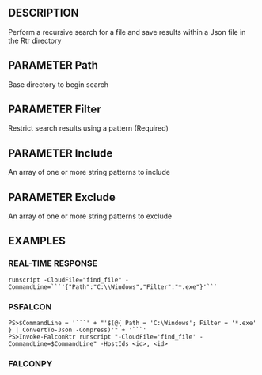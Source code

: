 ## DESCRIPTION
Perform a recursive search for a file and save results within a Json file in the Rtr directory

## PARAMETER Path
Base directory to begin search

## PARAMETER Filter
Restrict search results using a pattern (Required)

## PARAMETER Include
An array of one or more string patterns to include

## PARAMETER Exclude
An array of one or more string patterns to exclude

## EXAMPLES

### REAL-TIME RESPONSE
```
runscript -CloudFile="find_file" -CommandLine=```'{"Path":"C:\\Windows","Filter":"*.exe"}'```
```
### PSFALCON
```
PS>$CommandLine = '```' + "'$(@{ Path = 'C:\Windows'; Filter = '*.exe' } | ConvertTo-Json -Compress)'" + '```'
PS>Invoke-FalconRtr runscript "-CloudFile='find_file' -CommandLine=$CommandLine" -HostIds <id>, <id>
```
### FALCONPY
